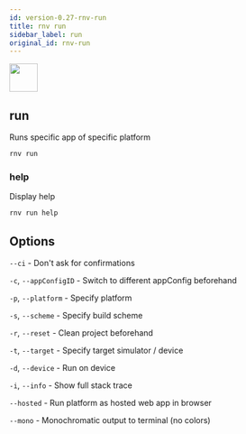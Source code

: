 ```yaml
---
id: version-0.27-rnv-run
title: rnv run
sidebar_label: run
original_id: rnv-run
---
```


<img src="https://renative.org/img/ic_cli.png" width=50 height=50 />

## run

Runs specific app of specific platform

```bash
rnv run
```

### help

Display help

```bash
rnv run help
```

## Options

`--ci` - Don't ask for confirmations

`-c`, `--appConfigID` - Switch to different appConfig beforehand

`-p`, `--platform` - Specify platform

`-s`, `--scheme` - Specify build scheme

`-r`, `--reset` - Clean project beforehand

`-t`, `--target` - Specify target simulator / device

`-d`, `--device` - Run on device

`-i`, `--info` - Show full stack trace

`--hosted` - Run platform as hosted web app in browser

`--mono` - Monochromatic output to terminal (no colors)
